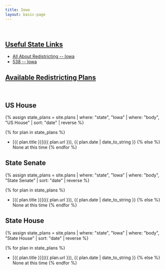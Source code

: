 ```yaml
---
title: Iowa
layout: basic-page
---
```


<br>

<u>Useful State Links</u>
---

- [All About Redistricting -- Iowa](https://redistricting.lls.edu/state/iowa/?cycle=2020&level=Congress&startdate=)
- [538 -- Iowa](https://projects.fivethirtyeight.com/redistricting-2022-maps/iowa/)

<u>Available Redistricting Plans</u>
---

<br>

US House
---
{% assign state_plans = site.plans | where: "state", "Iowa" | where: "body", "US House" | sort: "date" | reverse %}

{% for plan in state_plans %}
- [{{ plan.title }}]({{ plan.url }}), {{ plan.date | date_to_string }}
{% else %}
None at this time
{% endfor %}

State Senate
---
{% assign state_plans = site.plans | where: "state", "Iowa" | where: "body", "State Senate" | sort: "date" | reverse %}

{% for plan in state_plans %}
- [{{ plan.title }}]({{ plan.url }}), {{ plan.date | date_to_string }}
{% else %}
None at this time
{% endfor %}


State House
---
{% assign state_plans = site.plans | where: "state", "Iowa" | where: "body", "State House" | sort: "date" | reverse %}

{% for plan in state_plans %}
- [{{ plan.title }}]({{ plan.url }}), {{ plan.date | date_to_string }}
{% else %}
None at this time
{% endfor %}
